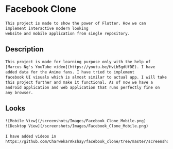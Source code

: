# Facebook Clone
    This project is made to show the power of Flutter. How we can implement interactive modern looking
    website and mobile application from single repository.

## Description
    This project is made for learning purpose only with the help of [Marcus Ng's YouTube video](https://youtu.be/HvLb5gdUfDE). I have added data for the Anime fans. I have tried to implement 
    facebook UI visuals which is almost similar to actual app. I will take this project further and make it functional. As of now we have a android application and web application that runs perfectly fine on any browser.

## Looks
    ![Mobile View](/screenshots/Images/Facebook_Clone_Mobile.png)
    ![Desktop View](/screenshots/Images/Facebook_Clone_Mobile.png)

    I have added videos in https://github.com/CharwekarAkshay/facebook_clone/tree/master/screenshots/Videos
